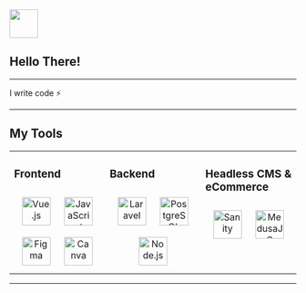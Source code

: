 <img src="https://media.giphy.com/media/VgCDAzcKvsR6OM0uWg/giphy.gif" width="50">

## Hello There!
---- 

<p>
I write code ⚡
</p>

----

## **My Tools**

<table><tr><td valign="top" width="33%">


### Frontend
<div align="center"> 
<img style="margin: 10px" src="https://profilinator.rishav.dev/skills-assets/vuejs-original-wordmark.svg" alt="Vue.js" height="50" /> 
<img style="margin: 10px" src="https://profilinator.rishav.dev/skills-assets/javascript-original.svg" alt="JavaScript" height="50" />
<img style="margin: 10px" src="https://upload.wikimedia.org/wikipedia/commons/3/33/Figma-logo.svg" alt="Figma" height="50" /> 
<img style="margin: 10px" src="https://upload.wikimedia.org/wikipedia/commons/thumb/b/bb/Canva_Logo.svg/2560px-Canva_Logo.svg.png" alt="Canva" height="50" />
</div>

</td><td valign="top" width="33%">


### Backend  
<div align="center">  
<img style="margin: 10px" src="https://profilinator.rishav.dev/skills-assets/laravel-plain-wordmark.svg" alt="Laravel" height="50" />  
<img style="margin: 10px" src="https://profilinator.rishav.dev/skills-assets/postgresql-original-wordmark.svg" alt="PostgreSQL" height="50" />  
<img style="margin: 10px" src="https://profilinator.rishav.dev/skills-assets/nodejs-original-wordmark.svg" alt="Node.js" height="50" />
</div>

</td><td valign="top" width="33%">


### Headless CMS & eCommerce  
<div align="center">  
<img style="margin: 10px" src="https://www.sanity.io/static/images/logo_rounded_square.png" alt="Sanity" height="50" />  
<img style="margin: 10px" src="https://pbs.twimg.com/profile_images/1642940899918331908/rgDM_I8h_400x400.jpg" alt="MedusaJS" height="50" />
</div>

</td></tr></table>  

----

<!---
your-github-username/your-repo is a ✨ special ✨ repository because its `README.md` (this file) appears on your GitHub profile.
You can click the Preview link to take a look at your changes.
--->


